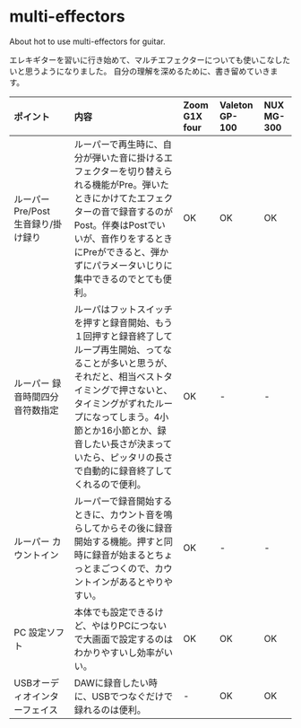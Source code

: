 # multi-effectors
About hot to use multi-effectors for guitar.

エレキギターを習いに行き始めて、マルチエフェクターについても使いこなしたいと思うようになりました。
自分の理解を深めるために、書き留めていきます。

|ポイント|内容|Zoom G1X four|Valeton GP-100|NUX MG-300|
|:--|:--|:--|:--|:--|
|ルーパー Pre/Post　生音録り/掛け録り|ルーパーで再生時に、自分が弾いた音に掛けるエフェクターを切り替えられる機能がPre。弾いたときにかけてたエフェクターの音で録音するのがPost。伴奏はPostでいいが、音作りをするときにPreができると、弾かずにパラメータいじりに集中できるのでとても便利。|OK|OK|OK|
|ルーパー 録音時間四分音符数指定|ルーパはフットスイッチを押すと録音開始、もう１回押すと録音終了してループ再生開始、ってなることが多いと思うが、それだと、相当ベストタイミングで押さないと、タイミングがずれたループになってしまう。4小節とか16小節とか、録音したい長さが決まっていたら、ピッタリの長さで自動的に録音終了してくれるので便利。|OK|-|-|
|ルーパー カウントイン |ルーパーで録音開始するときに、カウント音を鳴らしてからその後に録音開始する機能。押すと同時に録音が始まるとちょっとまごつくので、カウントインがあるとやりやすい。|OK|-|-|
|PC 設定ソフト|本体でも設定できるけど、やはりPCにつないで大画面で設定するのはわかりやすいし効率がいい。|OK|OK|OK|
|USBオーディオインターフェイス|DAWに録音したい時に、USBでつなぐだけで録れるのは便利。|-|OK|OK|
